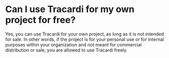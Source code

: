 # Can I use Tracardi for my own project for free?

Yes, you can use Tracardi for your own project, as long as it is not intended for sale. In other words, if the project
is for your personal use or for internal purposes within your organization and not meant for commercial distribution or
sale, you are allowed to use Tracardi freely.